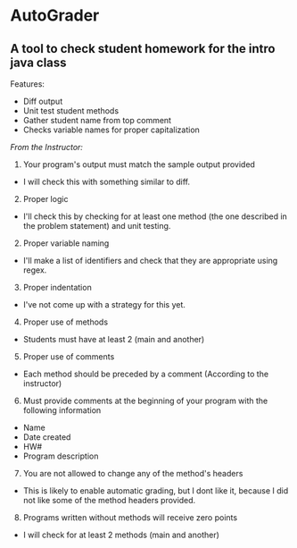 # AutoGrader
## A tool to check student homework for the intro java class
Features:
* Diff output
* Unit test student methods
* Gather student name from top comment
* Checks variable names for proper capitalization

*From the Instructor:*

1. Your program's output must match the sample output provided
  * I will check this with something similar to diff.
2. Proper logic
  * I'll check this by checking for at least one method (the one described in the problem statement) and unit testing.
2. Proper variable naming
  * I'll make a list of identifiers and check that they are appropriate using regex.
3. Proper indentation

  * I've not come up with a strategy for this yet.

4. Proper use of methods

  * Students must have at least 2 (main and another)

5. Proper use of comments

  * Each method should be preceded by a comment (According to the instructor)

6. Must provide comments at the beginning of your program with the following information

  * Name
  * Date created
  * HW#
  * Program description

7. You are not allowed to change any of the method's headers

  * This is likely to enable automatic grading, but I dont like it, because I did not like some of the method headers provided.

8. Programs written without methods will receive zero points

  * I will check for at least 2 methods (main and another)
